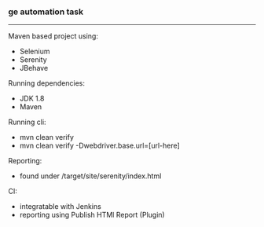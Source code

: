 ### ge automation task
---

Maven based project using:
* Selenium
* Serenity
* JBehave

Running dependencies:
* JDK 1.8
* Maven

Running cli:
* mvn clean verify 
* mvn clean verify -Dwebdriver.base.url=[url-here]

Reporting:
* found under /target/site/serenity/index.html

CI:
* integratable with Jenkins
* reporting using Publish HTMl Report (Plugin)
